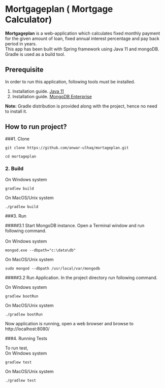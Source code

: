 # Mortgageplan (<!--strong--> **Mortgage Calculator**)

**Mortgageplan** is a web-application which calculates fixed monthly payment for the given amount of loan, fixed annual interest percentage and pay back period in years.  
This app has been built with Spring framework using Java 11 and mongoDB. Gradle is used as a build tool.
## Prerequisite

In order to run this application, following tools must be installed.


1. Installation guide. [Java 11](https://docs.oracle.com/en/java/javase/11/install/overview-jdk-installation.html#GUID-8677A77F-231A-40F7-98B9-1FD0B48C346A)
1. Installation guide. [MongoDB Enterprise](https://docs.mongodb.com/manual/administration/install-enterprise/)

 **Note:** Gradle distribution is provided along with the project, hence no need to install it. 

## How to run project?

###1. Clone

```
git clone https://github.com/anwar-ulhaq/mortageplan.git
```
```
cd mortageplan
```

### 2. Build
On Windows system
```
gradlew build
```

On MacOS/Unix system
```
./gradlew build
```

###3. Run  

#####3.1 Start MongoDB instance.
Open a Terminal window and run following command.<br><br>
On Windows system
```
mongod.exe --dbpath="c:\data\db"
```
On MacOS/Unix system

```
sudo mongod --dbpath /usr/local/var/mongodb
```  

#####3.2 Run Application.
In the project directory run following command.

On Windows system
```
gradlew bootRun
```

On MacOS/Unix system
```
./gradlew bootRun
```  

Now application is running, open a web browser and browse to http://localhost:8080/
  
###4. Running Tests

To run test,  
On Windows system
```
gradlew test
```

On MacOS/Unix system
```
./gradlew test
```